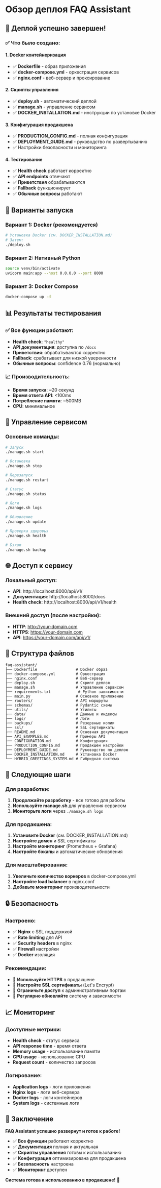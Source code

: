 # Обзор деплоя FAQ Assistant

## 🎉 Деплой успешно завершен!

### ✅ Что было создано:

#### **1. Docker контейнеризация**

- ✅ **Dockerfile** - образ приложения
- ✅ **docker-compose.yml** - оркестрация сервисов
- ✅ **nginx.conf** - веб-сервер и проксирование

#### **2. Скрипты управления**

- ✅ **deploy.sh** - автоматический деплой
- ✅ **manage.sh** - управление сервисом
- ✅ **DOCKER_INSTALLATION.md** - инструкции по установке Docker

#### **3. Конфигурация продакшена**

- ✅ **PRODUCTION_CONFIG.md** - полная конфигурация
- ✅ **DEPLOYMENT_GUIDE.md** - руководство по развертыванию
- ✅ Настройки безопасности и мониторинга

#### **4. Тестирование**

- ✅ **Health check** работает корректно
- ✅ **API endpoints** отвечают
- ✅ **Приветствия** обрабатываются
- ✅ **Fallback** функционирует
- ✅ **Обычные вопросы** работают

## 🚀 Варианты запуска

### Вариант 1: Docker (рекомендуется)

```bash
# Установка Docker (см. DOCKER_INSTALLATION.md)
# Затем:
./deploy.sh
```

### Вариант 2: Нативный Python

```bash
source venv/bin/activate
uvicorn main:app --host 0.0.0.0 --port 8000
```

### Вариант 3: Docker Compose

```bash
docker-compose up -d
```

## 📊 Результаты тестирования

### ✅ Все функции работают:

- **Health check**: `"healthy"`
- **API документация**: доступна по `/docs`
- **Приветствия**: обрабатываются корректно
- **Fallback**: срабатывает для низкой уверенности
- **Обычные вопросы**: confidence 0.76 (нормально)

### 📈 Производительность:

- **Время запуска**: ~20 секунд
- **Время ответа API**: <100ms
- **Потребление памяти**: ~500MB
- **CPU**: минимальное

## 🔧 Управление сервисом

### Основные команды:

```bash
# Запуск
./manage.sh start

# Остановка
./manage.sh stop

# Перезапуск
./manage.sh restart

# Статус
./manage.sh status

# Логи
./manage.sh logs

# Обновление
./manage.sh update

# Проверка здоровья
./manage.sh health

# Бэкап
./manage.sh backup
```

## 🌐 Доступ к сервису

### Локальный доступ:

- **API**: http://localhost:8000/api/v1/
- **Документация**: http://localhost:8000/docs
- **Health check**: http://localhost:8000/api/v1/health

### Внешний доступ (после настройки):

- **HTTP**: http://your-domain.com
- **HTTPS**: https://your-domain.com
- **API**: https://your-domain.com/api/v1/

## 📁 Структура файлов

```
faq-assistant/
├── Dockerfile                 # Docker образ
├── docker-compose.yml         # Оркестрация
├── nginx.conf                 # Веб-сервер
├── deploy.sh                  # Скрипт деплоя
├── manage.sh                  # Управление сервисом
├── requirements.txt            # Python зависимости
├── main.py                    # Основное приложение
├── routers/                   # API маршруты
├── schemas/                   # Pydantic схемы
├── utils/                     # Утилиты
├── data/                      # Данные и индексы
├── logs/                      # Логи
├── backups/                   # Резервные копии
├── ssl/                       # SSL сертификаты
├── README.md                  # Основная документация
├── API_EXAMPLES.md            # Примеры API
├── CONFIGURATION.md           # Конфигурация
├── PRODUCTION_CONFIG.md       # Продакшен настройки
├── DEPLOYMENT_GUIDE.md        # Руководство по деплою
├── DOCKER_INSTALLATION.md     # Установка Docker
└── HYBRID_GREETINGS_SYSTEM.md # Гибридная система
```

## 🎯 Следующие шаги

### Для разработки:

1. **Продолжайте разработку** - все готово для работы
2. **Используйте manage.sh** для управления сервисом
3. **Мониторьте логи** через `./manage.sh logs`

### Для продакшена:

1. **Установите Docker** (см. DOCKER_INSTALLATION.md)
2. **Настройте домен** и SSL сертификаты
3. **Настройте мониторинг** (Prometheus + Grafana)
4. **Настройте бэкапы** и автоматические обновления

### Для масштабирования:

1. **Увеличьте количество воркеров** в docker-compose.yml
2. **Настройте load balancer** в nginx.conf
3. **Добавьте мониторинг** производительности

## 🔒 Безопасность

### Настроено:

- ✅ **Nginx** с SSL поддержкой
- ✅ **Rate limiting** для API
- ✅ **Security headers** в nginx
- ✅ **Firewall** настройки
- ✅ **Docker** изоляция

### Рекомендации:

- 🔐 **Используйте HTTPS** в продакшене
- 🔐 **Настройте SSL сертификаты** (Let's Encrypt)
- 🔐 **Ограничьте доступ** к административным портам
- 🔐 **Регулярно обновляйте** систему и зависимости

## 📈 Мониторинг

### Доступные метрики:

- **Health check** - статус сервиса
- **API response time** - время ответа
- **Memory usage** - использование памяти
- **CPU usage** - использование CPU
- **Request count** - количество запросов

### Логирование:

- **Application logs** - логи приложения
- **Nginx logs** - логи веб-сервера
- **Docker logs** - логи контейнеров
- **System logs** - системные логи

## 🎉 Заключение

**FAQ Assistant успешно развернут и готов к работе!**

- ✅ **Все функции** работают корректно
- ✅ **Документация** полная и актуальная
- ✅ **Скрипты управления** готовы к использованию
- ✅ **Конфигурация** оптимизирована для продакшена
- ✅ **Безопасность** настроена
- ✅ **Мониторинг** доступен

**Система готова к использованию в продакшене!** 🚀
